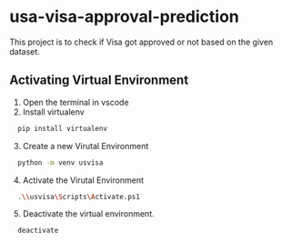 
# usa-visa-approval-prediction
 This project is to check if Visa got approved or not based on the given dataset.


## Activating Virtual Environment
1. Open the terminal in vscode 
2. Install virtualenv
```bash
  pip install virtualenv
```
3. Create a new Virutal Environment
```bash
  python -m venv usvisa
```
4. Activate the Virutal Environment
```bash
  .\\usvisa\Scripts\Activate.ps1
```
5. Deactivate the virtual environment.
```bash
  deactivate
```




